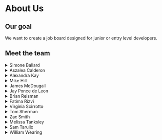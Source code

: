 # About Us

## Our goal

We want to create a job board designed for junior or entry level developers. 

## Meet the team

<details>
<summary>Simone Ballard</summary>
<br>
<!-- [Github] (https://github.com/simonesquad) -->
<a href="https://github.com/simonesquad" target="_blank">Github</a>
+ **Contributions**
    + Coming soon to a ReadMe near you! 
</details>

<details>
<summary>Aszalea Calderon</summary>
<br>
[Github] (https://github.com/Aszalea-Calderon)
+ **Contributions**
    + Coming soon to a ReadMe near you! 
</details>

<details>
<summary>Alexandra Kay</summary>
<br>
[Github] (https://github.com/alexandrakay)
+ **Contributions**
    + Coming soon to a ReadMe near you! 
</details>

<details>
<summary>Mike Hill</summary>
<br>
[Github] (https://github.com/Mikehill345)
+ **Contributions**
    + Coming soon to a ReadMe near you! 
</details>

<details>
<summary>James McDougall</summary>
<br>
He's not in the repo, is he still in the group?
+ **Contributions**
    + Coming soon to a ReadMe near you! 
</details>

<details>
<summary>Jay Ponce de Leon</summary>
<br>
[Github] (https://github.com/jaypdl)
+ **Contributions**
    + Coming soon to a ReadMe near you! 
</details>

<details>
<summary>Brian Reisman</summary>
<br>
[Github] (https://github.com/BrianReisman)
+ **Contributions**
    + Coming soon to a ReadMe near you! 
</details>

<details>
<summary>Fatima Rizvi</summary>
<br>
[Github] (https://github.com/fatima-rizvi)
+ **Contributions**
    + Coming soon to a ReadMe near you! 
</details>

<details>
<summary>Virginia Scirrotto</summary>
<br>
[Github] (https://github.com/c0d3-vp)
+ **Contributions**
    + Coming soon to a ReadMe near you! 
</details>

<details>
<summary>Tom Sherman</summary>
<br>
[Github] (https://github.com/tompsherman)
+ **Contributions**
    + Coming soon to a ReadMe near you! 
</details>

<details>
<summary>Zac Smith</summary>
<br>
[Github] (https://github.com/mrzacsmith)
+ **Contributions**
    + Coming soon to a ReadMe near you! 
</details>

<details>
<summary>Melissa Tanksley</summary>
<br>
[Github] (https://github.com/MelissaTanksley)
+ **Contributions**
    + Coming soon to a ReadMe near you! 
</details>

<details>
<summary>Sam Tarullo</summary>
<br>
[Github] (https://github.com/starullo)
+ **Contributions**
    + Coming soon to a ReadMe near you! 
</details>

<details>
<summary>William Wearing</summary>
<br>
[Github] (https://github.com/willwearing)
+ **Contributions**
    + Coming soon to a ReadMe near you! 
</details>
